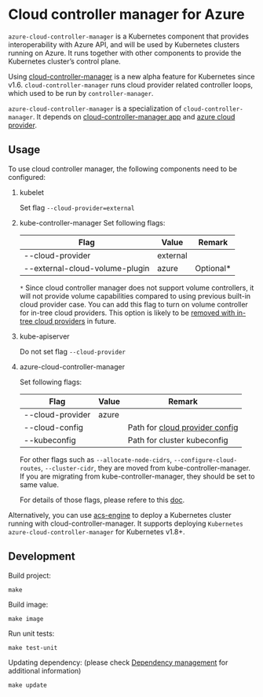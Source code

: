 # Cloud controller manager for Azure

`azure-cloud-controller-manager` is a Kubernetes component that provides interoperability with Azure API, and will be used by Kubernetes clusters running on Azure. It runs together with other components to provide the Kubernetes cluster’s control plane.

Using [cloud-controller-manager](https://kubernetes.io/docs/concepts/overview/components/#cloud-controller-manager) is a new alpha feature for Kubernetes since v1.6. `cloud-controller-manager` runs cloud provider related controller loops, which used to be run by `controller-manager`.

`azure-cloud-controller-manager` is a specialization of `cloud-controller-manager`. It depends on [cloud-controller-manager app](https://github.com/kubernetes/kubernetes/tree/master/cmd/cloud-controller-manager/app) and [azure cloud provider](https://github.com/kubernetes/kubernetes/tree/master/pkg/cloudprovider/providers/azure).

## Usage
To use cloud controller manager, the following components need to be configured:

1. kubelet

    Set flag `--cloud-provider=external`

1. kube-controller-manager
    Set following flags:

    |Flag|Value|Remark|
    |---|---|---|
    |--cloud-provider|external||
    |--external-cloud-volume-plugin|azure|Optional*|

    `*` Since cloud controller manager does not support volume controllers, it will not provide volume capabilities compared to using previous built-in cloud provider case. You can add this flag to turn on volume controller for in-tree cloud providers. This option is likely to be [removed with in-tree cloud providers](https://github.com/kubernetes/kubernetes/blob/v1.11.0-alpha.2/cmd/kube-controller-manager/app/options/options.go#L93) in future.

1. kube-apiserver

    Do not set flag `--cloud-provider`

1. azure-cloud-controller-manager

    Set following flags:

    |Flag|Value|Remark|
    |---|---|---|
    |--cloud-provider|azure||
    |--cloud-config||Path for [cloud provider config](cloud-provider-config.md)|
    |--kubeconfig||Path for cluster kubeconfig|

    For other flags such as `--allocate-node-cidrs`, `--configure-cloud-routes`, `--cluster-cidr`, they are moved from kube-controller-manager. If you are migrating from kube-controller-manager, they should be set to same value. 

    For details of those flags, please refere to this [doc](https://kubernetes.io/docs/reference/command-line-tools-reference/cloud-controller-manager/).

Alternatively, you can use [acs-engine](https://github.com/Azure/acs-engine) to deploy a Kubernetes cluster running with cloud-controller-manager. It supports deploying `Kubernetes azure-cloud-controller-manager` for Kubernetes v1.8+.

## Development
Build project:
```
make
```

Build image:
```
make image
```

Run unit tests:
```
make test-unit
```

Updating dependency: (please check [Dependency management](dependency-management.md) for additional information)
```
make update
```